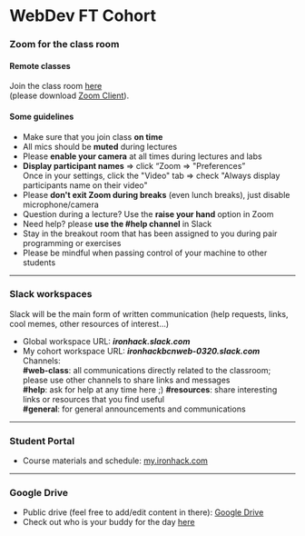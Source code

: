 # WebDev FT Cohort 

### Zoom for the class room
#### Remote classes

Join the class room [here](https://zoom.us/j/119028462)   
(please download [Zoom Client](https://zoom.us/download)).

#### Some guidelines

* Make sure that you join class **on time**
* All mics should be **muted** during lectures
* Please **enable your camera** at all times during lectures and labs
* **Display participant names**
  => click “Zoom => "Preferences”  
  Once in your settings, click the "Video" tab => check "Always display participants name on their video"
* Please **don't exit Zoom during breaks** (even lunch breaks), just disable microphone/camera
* Question during a lecture? Use the **raise your hand** option in Zoom
* Need help? please **use the #help channel** in Slack 
* Stay in the breakout room that has been assigned to you during pair programming or exercises
* Please be mindful when passing control of your machine to other students

---
   
### Slack workspaces

Slack will be the main form of written communication (help requests, links, cool memes, other resources of interest...)

* Global workspace URL: _**ironhack.slack.com**_
* My cohort workspace URL: _**ironhackbcnweb-0320.slack.com**_   
   Channels:    
      **#web-class**: all communications directly related to the classroom; please use other channels to share links and messages    
      **#help**: ask for help at any time here ;)
      **#resources**: share interesting links or resources that you find useful    
      **#general**: for general announcements and communications

---
   
### Student Portal

* Course materials and schedule: [my.ironhack.com](my.ironhack.com)


---
   
### Google Drive

* Public drive (feel free to add/edit content in there): [Google Drive](https://drive.google.com/drive/folders/1bOwu5rNdtj_SiiwdgIg44usuduV4sLoK)  
* Check out who is your buddy for the day [here](https://docs.google.com/spreadsheets/d/1SZAabkq_F-quNwALLR7go7D6fdK8PNuXaK583EYpfSg/edit?usp=sharing) 






